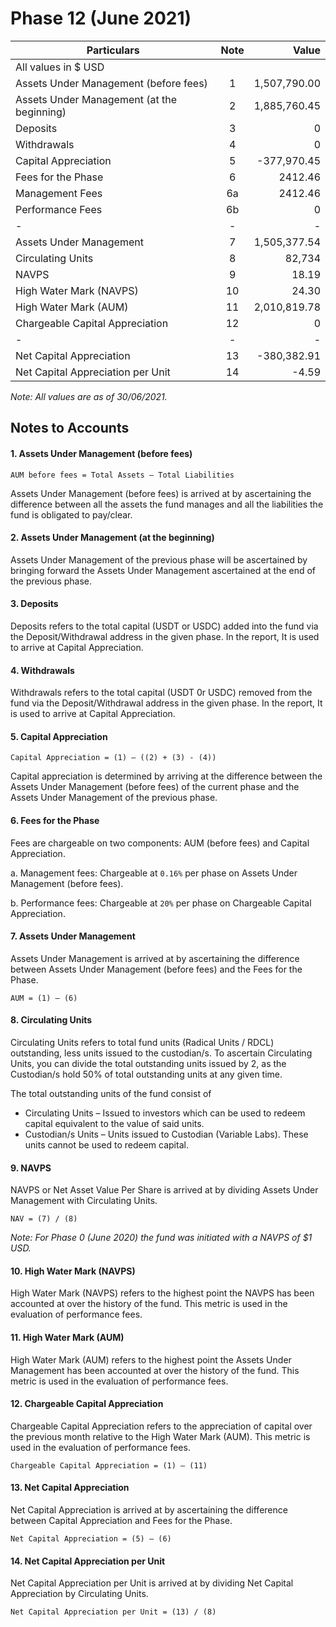 # Phase 12 (June 2021)

| Particulars                                | Note | Value       |
|--------------------------------------------|:------:|-------------:|
| All values in $ USD                        |      |             |
| Assets Under Management (before fees)      | 1    | 1,507,790.00      |
| Assets Under Management (at the beginning) | 2    | 1,885,760.45   |
| Deposits                                   | 3    | 0            |
| Withdrawals                                | 4    | 0            |
| Capital Appreciation                       | 5    | -377,970.45 |
| Fees for the Phase                         | 6    | 2412.46     |
|           Management Fees                  | 6a   | 2412.46     |
|           Performance Fees                 | 6b   | 0            |
| -                                          | -    | -            |
| Assets Under Management                    | 7    | 1,505,377.54 |
| Circulating Units                          | 8    | 82,734       |
| NAVPS                                      | 9    | 18.19  |
| High Water Mark (NAVPS)                    | 10   | 24.30   |
| High Water Mark (AUM)                      | 11   | 2,010,819.78   |
| Chargeable Capital Appreciation            | 12   | 0            |
| -                                          | -    | -            |
| Net Capital Appreciation                   | 13   | -380,382.91 |
| Net Capital Appreciation per Unit          | 14   | -4.59 |

*Note: All values are as of 30/06/2021.*

## Notes to Accounts

#### 1.	Assets Under Management (before fees)
```
AUM before fees = Total Assets – Total Liabilities
```
Assets Under Management (before fees) is arrived at by ascertaining the difference between all the assets the fund manages and all the liabilities the fund is obligated to pay/clear.

#### 2.	Assets Under Management (at the beginning)

Assets Under Management of the previous phase will be ascertained by bringing forward the Assets Under Management ascertained at the end of the previous phase.

#### 3.	Deposits

Deposits refers to the total capital (USDT or USDC) added into the fund via the Deposit/Withdrawal address in the given phase. In the report, It is used to arrive at Capital Appreciation.

#### 4.	Withdrawals

Withdrawals refers to the total capital (USDT 0r USDC) removed from the fund via the Deposit/Withdrawal address in the given phase. In the report, It is used to arrive at Capital Appreciation.

#### 5.	Capital Appreciation
```
Capital Appreciation = (1) – ((2) + (3) - (4))
```
Capital appreciation is determined by arriving at the difference between the Assets Under Management (before fees) of the current phase and the Assets Under Management of the previous phase.

#### 6.	Fees for the Phase

Fees are chargeable on two components: AUM (before fees) and Capital Appreciation.

a.	Management fees: Chargeable at `0.16%` per phase on Assets Under Management (before fees).

b.	Performance fees: Chargeable at `20%` per phase on Chargeable Capital Appreciation.

#### 7.	Assets Under Management

Assets Under Management is arrived at by ascertaining the difference between Assets Under Management (before fees) and the Fees for the Phase.
```
AUM = (1) – (6)
```
#### 8.	Circulating Units

Circulating Units refers to total fund units (Radical Units / RDCL) outstanding, less units issued to the custodian/s. To ascertain Circulating Units, you can divide the total outstanding units issued by 2, as the Custodian/s hold 50% of total outstanding units at any given time.

The total outstanding units of the fund consist of
-	Circulating Units – Issued to investors which can be used to redeem capital equivalent to the value of said units.
-	Custodian/s Units – Units issued to Custodian (Variable Labs). These units cannot be used to redeem capital.


#### 9.	NAVPS

NAVPS or Net Asset Value Per Share is arrived at by dividing Assets Under Management with Circulating Units.
```
NAV = (7) / (8)
```

*Note: For Phase 0 (June 2020) the fund was initiated with a NAVPS of $1 USD.*



#### 10.	High Water Mark (NAVPS)

High Water Mark (NAVPS) refers to the highest point the NAVPS has been accounted at over the history of the fund. This metric is used in the evaluation of performance fees.


#### 11.	High Water Mark (AUM)

High Water Mark (AUM) refers to the highest point the Assets Under Management has been accounted at over the history of the fund. This metric is used in the evaluation of performance fees.


#### 12.	Chargeable Capital Appreciation

Chargeable Capital Appreciation refers to the appreciation of capital over the previous month relative to the High Water Mark (AUM). This metric is used in the evaluation of performance fees.
```
Chargeable Capital Appreciation = (1) – (11)
```

#### 13.	Net Capital Appreciation

Net Capital Appreciation is arrived at by ascertaining the difference between Capital Appreciation and Fees for the Phase.
```
Net Capital Appreciation = (5) – (6)
```


#### 14.	Net Capital Appreciation per Unit

Net Capital Appreciation per Unit is arrived at by dividing Net Capital Appreciation by Circulating Units.
```
Net Capital Appreciation per Unit = (13) / (8)
```

